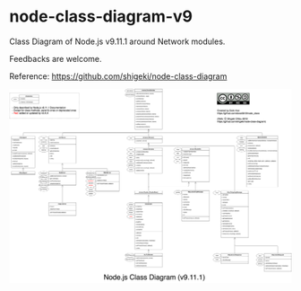 # node-class-diagram-v9

Class Diagram of Node.js v9.11.1 around Network modules.

Feedbacks are welcome.

Reference: https://github.com/shigeki/node-class-diagram

![Class Diagram of Node.js v9.11.1](./node-class-diagram-v9.png)
